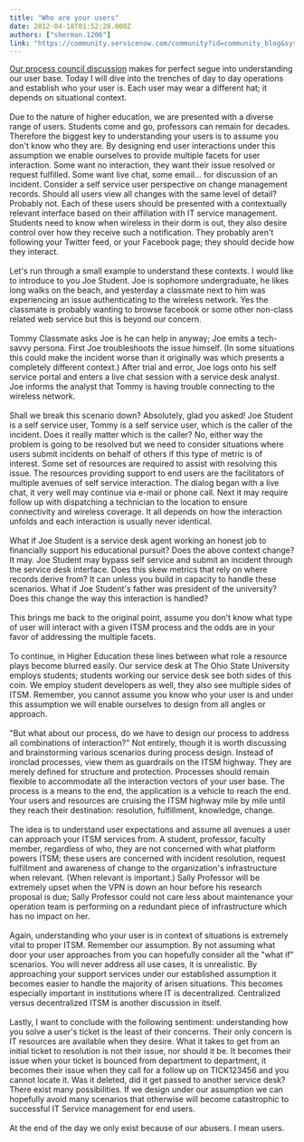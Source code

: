 ```yaml
---
title: "Who are your users"
date: 2012-04-18T01:52:28.000Z
authors: ["sherman.1206"]
link: "https://community.servicenow.com/community?id=community_blog&sys_id=a06e6eaddbd0dbc01dcaf3231f9619c0"
---
```

<p><a title="mmunity.service-now.com/blog/sherman1206/who-your-process-council" href="http://community.service-now.com/blog/sherman1206/who-your-process-council">Our process council discussion</a> makes for perfect segue into understanding our user base. Today I will dive into the trenches of day to day operations and establish who your user is. Each user may wear a different hat; it depends on situational context. <br /><br />Due to the nature of higher education, we are presented with a diverse range of users. Students come and go, professors can remain for decades. Therefore the biggest key to understanding your users is to assume you don't know who they are. By designing end user interactions under this assumption we enable ourselves to provide multiple facets for user interaction. Some want no interaction, they want their issue resolved or request fulfilled. Some want live chat, some email... for discussion of an incident. Consider a self service user perspective on change management records. Should all users view all changes with the same level of detail? Probably not. Each of these users should be presented with a contextually relevant interface based on their affiliation with IT service management. Students need to know when wireless in their dorm is out, they also desire control over how they receive such a notification. They probably aren't following your Twitter feed, or your Facebook page; they should decide how they interact. <br /><br />Let's run through a small example to understand these contexts. I would like to introduce to you Joe Student. Joe is sophomore undergraduate, he likes long walks on the beach, and yesterday a classmate next to him was experiencing an issue authenticating to the wireless network. Yes the classmate is probably wanting to browse facebook or some other non-class related web service but this is beyond our concern. <br /><br />Tommy Classmate asks Joe is he can help in anyway; Joe emits a tech-savvy persona. First Joe troubleshoots the issue himself. (In some situations this could make the incident worse than it originally was which presents a completely different context.) After trial and error, Joe logs onto his self service portal and enters a live chat session with a service desk analyst. Joe informs the analyst that Tommy is having trouble connecting to the wireless network.<br /><br />Shall we break this scenario down? Absolutely, glad you asked! Joe Student is a self service user, Tommy is a self service user, which is the caller of the incident. Does it really matter which is the caller? No, either way the problem is going to be resolved but we need to consider situations where users submit incidents on behalf of others if this type of metric is of interest. Some set of resources are required to assist with resolving this issue. The resources providing support to end users are the facilitators of multiple avenues of self service interaction. The dialog began with a live chat, it very well may continue via e-mail or phone call. Next it may require follow up with dispatching a technician to the location to ensure connectivity and wireless coverage. It all depends on how the interaction unfolds and each interaction is usually never identical. <br /><br />What if Joe Student is a service desk agent working an honest job to financially support his educational pursuit? Does the above context change? It may. Joe Student may bypass self service and submit an incident through the service desk interface. Does this skew metrics that rely on where records derive from? It can unless you build in capacity to handle these scenarios. What if Joe Student's father was president of the university? Does this change the way this interaction is handled? <br /><br />This brings me back to the original point, assume you don't know what type of user will interact with a given ITSM process and the odds are in your favor of addressing the multiple facets. <br /><br />To continue, in Higher Education these lines between what role a resource plays become blurred easily. Our service desk at The Ohio State University employs students; students working our service desk see both sides of this coin. We employ student developers as well, they also see multiple sides of ITSM. Remember, you cannot assume you know who your user is and under this assumption we will enable ourselves to design from all angles or approach. <br /><br />"But what about our process, do we have to design our process to address all combinations of interaction?" Not entirely, though it is worth discussing and brainstorming various scenarios during process design. Instead of ironclad processes, view them as guardrails on the ITSM highway. They are merely defined for structure and protection. Processes should remain flexible to accommodate all the interaction vectors of your user base. The process is a means to the end, the application is a vehicle to reach the end. Your users and resources are cruising the ITSM highway mile by mile until they reach their destination: resolution, fulfillment, knowledge, change. <br /><br />The idea is to understand user expectations and assume all avenues a user can approach your ITSM services from. A student, professor, faculty member, regardless of who, they are not concerned with what platform powers ITSM; these users are concerned with incident resolution, request fulfillment and awareness of change to the organization's infrastructure when relevant. (When relevant is important.) Sally Professor will be extremely upset when the VPN is down an hour before his research proposal is due; Sally Professor could not care less about maintenance your operation team is performing on a redundant piece of infrastructure which has no impact on her. <br /><br />Again, understanding who your user is in context of situations is extremely vital to proper ITSM. Remember our assumption. By not assuming what door your user approaches from you can hopefully consider all the "what if" scenarios. You will never address all use cases, it is unrealistic. By approaching your support services under our established assumption it becomes easier to handle the majority of arisen situations. This becomes especially important in institutions where IT is decentralized. Centralized versus decentralized ITSM is another discussion in itself. <br /><br />Lastly, I want to conclude with the following sentiment: understanding how you solve a user's ticket is the least of their concerns. Their only concern is IT resources are available when they desire. What it takes to get from an initial ticket to resolution is not their issue, nor should it be. It becomes their issue when your ticket is bounced from department to department, it becomes their issue when they call for a follow up on TICK123456 and you cannot locate it. Was it deleted, did it get passed to another service desk? There exist many possibilities. If we design under our assumption we can hopefully avoid many scenarios that otherwise will become catastrophic to successful IT Service management for end users. <br /><br />At the end of the day we only exist because of our abusers. I mean users.</p>